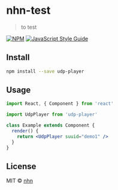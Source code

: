 # nhn-test

> to test

[![NPM](https://img.shields.io/npm/v/nhn-test.svg)](https://www.npmjs.com/package/nhn-test) [![JavaScript Style Guide](https://img.shields.io/badge/code_style-standard-brightgreen.svg)](https://standardjs.com)

## Install

```bash
npm install --save udp-player
```

## Usage

```jsx
import React, { Component } from 'react'

import UdpPlayer from 'udp-player'

class Example extends Component {
  render() {
    return <UdpPlayer suuid="demo1" />
  }
}
```

## License

MIT © [nhn](https://github.com/nhn)
